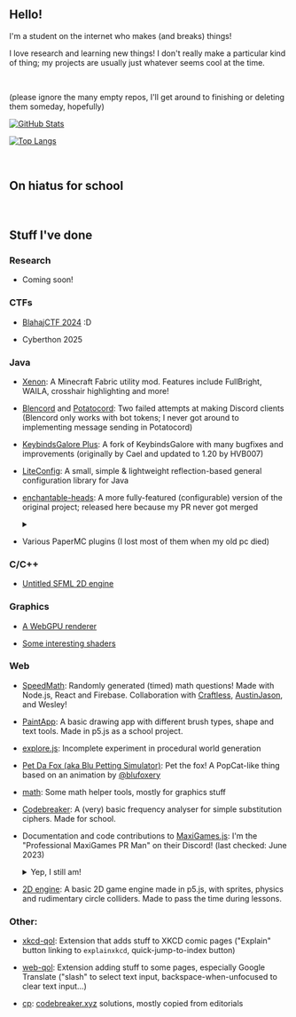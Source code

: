 ## Hello! 

I'm a student on the internet who makes (and breaks) things!

I love research and learning new things! I don't really make a particular kind of thing; my projects are usually just whatever seems cool at the time.

<!--
If you've noticed this, hello!

⢀⣠⣾⣿⣿⣿⣿⣿⣿⣿⣿⣿⣿⣿⣿⣿⣿⣿⣿⣿⣿⣿⠀⠀⠀⠀⣠⣤⣶⣶
⣿⣿⣿⣿⣿⣿⣿⣿⣿⣿⣿⣿⣿⣿⣿⣿⣿⣿⣿⣿⣿⣿⠀⠀⠀⢰⣿⣿⣿⣿
⣿⣿⣿⣿⣿⣿⣿⣿⣿⣿⣿⣿⣿⣿⣿⣿⣿⣿⣿⣿⣿⣿⣧⣀⣀⣾⣿⣿⣿⣿
⣿⣿⣿⣿⣿⡏⠉⠛⢿⣿⣿⣿⣿⣿⣿⣿⣿⣿⣿⣿⣿⣿⣿⣿⣿⣿⣿⣿⡿⣿
⣿⣿⣿⣿⣿⣿⠀⠀⠀⠈⠛⢿⣿⣿⣿⣿⣿⣿⣿⣿⣿⣿⣿⣿⠿⠛⠉⠁⠀⣿
⣿⣿⣿⣿⣿⣿⣧⡀⠀⠀⠀⠀⠙⠿⠿⠿⠻⠿⠿⠟⠿⠛⠉⠀⠀⠀⠀⠀⣸⣿
⣿⣿⣿⣿⣿⣿⣿⣷⣄⠀⡀⠀⠀⠀⠀⠀⠀⠀⠀⠀⠀⠀⠀⠀⠀⠀⢀⣴⣿⣿
⣿⣿⣿⣿⣿⣿⣿⣿⣿⠏⠀⠀⠀⠀⠀⠀⠀⠀⠀⠀⠀⠀⠀⠀⠠⣴⣿⣿⣿⣿
⣿⣿⣿⣿⣿⣿⣿⣿⡟⠀⠀⢰⣹⡆⠀⠀⠀⠀⠀⠀⣭⣷⠀⠀⠀⠸⣿⣿⣿⣿
⣿⣿⣿⣿⣿⣿⣿⣿⠃⠀⠀⠈⠉⠀⠀⠤⠄⠀⠀⠀⠉⠁⠀⠀⠀⠀⢿⣿⣿⣿
⣿⣿⣿⣿⣿⣿⣿⣿⢾⣿⣷⠀⠀⠀⠀⡠⠤⢄⠀⠀⠀⠠⣿⣿⣷⠀⢸⣿⣿⣿
⣿⣿⣿⣿⣿⣿⣿⣿⡀⠉⠀⠀⠀⠀⠀⢄⠀⢀⠀⠀⠀⠀⠉⠉⠁⠀⠀⣿⣿⣿
⣿⣿⣿⣿⣿⣿⣿⣿⣧⠀⠀⠀⠀⠀⠀⠀⠈⠀⠀⠀⠀⠀⠀⠀⠀⠀⠀⢹⣿⣿
⣿⣿⣿⣿⣿⣿⣿⣿⣿⠃⠀⠀⠀⠀⠀⠀⠀⠀⠀⠀⠀⠀⠀⠀⠀⠀⠀⢸⣿⣿
-->


<br>

(please ignore the many empty repos, I'll get around to finishing or deleting them someday, hopefully)

[![GitHub Stats](https://github-readme-stats.vercel.app/api?username=AV306&theme=tokyonight&hide_border=true)](https://github.com/anuraghazra/github-readme-stats)

[![Top Langs](https://github-readme-stats.vercel.app/api/top-langs/?username=AV306&layout=compact&theme=tokyonight&hide_border=true&exclude_repo=fabric-yarn-javadocs,fabric-api-javadocs,fabric-loader-javadocs,Maxigames.js,Game,homework-recorder)](https://github.com/anuraghazra/github-readme-stats)

<br>


## On hiatus for school


<br>

## Stuff I've done

### Research

- Coming soon!

### CTFs

- [BlahajCTF 2024](https://av306.github.io/blahajctf-2024-writeups/) :D

- Cyberthon 2025

### Java

- [Xenon](https://github.com/AV306/xenon): A Minecraft Fabric utility mod. Features include FullBright, WAILA, crosshair highlighting and more!

- [Blencord](https://github.com/AV306/blencord) and [Potatocord](https://github.com/AV306/potatocord): Two failed attempts at making Discord clients (Blencord only works with bot tokens; I never got around to implementing message sending in Potatocord)

- [KeybindsGalore Plus](https://github.com/AV306/KeybindsGalore-Plus): A fork of KeybindsGalore with many bugfixes and improvements (originally by Cael and updated to 1.20 by HVB007)

- [LiteConfig](https://github.com/AV306/liteconfig): A small, simple & lightweight reflection-based general configuration library for Java

- [enchantable-heads](https://github.com/AV306/enchantable-heads): A more fully-featured (configurable) version of the original project; released here because my PR never got merged<details>
  <summary></summary>

  <sup>I actually did most of the code research for the original project and came up with the original implementation, but we don't really talk about that</sup>
</details>

- Various PaperMC plugins (I lost most of them when my old pc died)


### C/C++

- [Untitled SFML 2D engine](https://github.com/AV306/engine)


### Graphics

- [A WebGPU renderer](https://github.com/AV306/webgpu-experiments)

- [Some interesting shaders](https://av306.github.io/interesting-graphics)


### Web

- [SpeedMath](https://github.com/Craftless/speed-math-qns): Randomly generated (timed) math questions! Made with Node.js, React and Firebase. Collaboration with [Craftless](https://github.com/Craftless), [AustinJason](https://github.com/AustinJason), and Wesley!

- [PaintApp](https://av306.github.io/PaintApp): A basic drawing app with different brush types, shape and text tools. Made in p5.js as a school project.

- [explore.js](https://av306.github.io/explore.js): Incomplete experiment in procedural world generation

- [Pet Da Fox (aka Blu Petting Simulator)](https://av306.github.io/petdafox): Pet the fox! A PopCat-like thing based on an animation by [@blufoxery](https://instagram.com/blufoxery)

- [math](https://github.com/AV306/math): Some math helper tools, mostly for graphics stuff

- [Codebreaker](https://av306.github.io/codebreaker-sentinel/): A (very) basic frequency analyser for simple substitution ciphers. Made for school.

- Documentation and code contributions to [MaxiGames.js](https://github.com/MaxiGames/MaxiGames.js): I'm the "Professional MaxiGames PR Man" on their Discord! (last checked: June 2023)
  <details>
    <summary>Yep, I still am!</summary>
    <img src="https://github.com/user-attachments/assets/cb91d456-7a75-4184-8b99-3a437efdeb75" />
  </details>

- [2D engine](https://av306.github.io/2d-engine-p5js): A basic 2D game engine made in p5.js, with sprites, physics and rudimentary circle colliders. Made to pass the time during lessons.


### Other:

- [xkcd-qol](https://github.com/AV306/xkcd-qol): Extension that adds stuff to XKCD comic pages ("Explain" button linking to `explainxkcd`, quick-jump-to-index button)

- [web-qol](https://github.com/AV306/web-qol): Extension adding stuff to some pages, especially Google Translate ("slash" to select text input, backspace-when-unfocused to clear text input...)

- [cp](https://github.com/AV306/cp): [codebreaker.xyz](https://codebreaker.xyz) solutions, mostly copied from editorials
